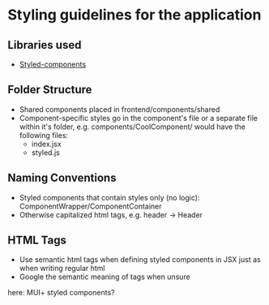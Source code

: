 # Styling guidelines for the application

## Libraries used

- [Styled-components](https://styled-components.com/)

## Folder Structure

- Shared components placed in frontend/components/shared
- Component-specific styles go in the component's file or a separate file within it's folder, e.g. components/CoolComponent/ would have the following files:
  - index.jsx
  - styled.js

## Naming Conventions

- Styled components that contain styles only (no logic): ComponentWrapper/ComponentContainer
- Otherwise capitalized html tags, e.g. header -> Header

## HTML Tags

- Use semantic html tags when defining styled components in JSX just as when writing regular html
- Google the semantic meaning of tags when unsure

here: MUI+ styled components?
